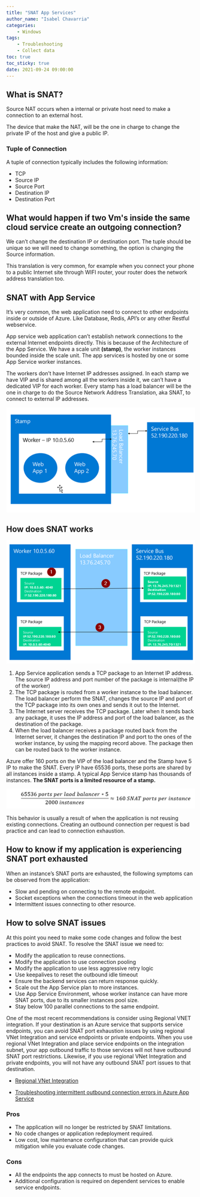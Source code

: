 ```yaml
---
title: "SNAT App Services"
author_name: "Isabel Chavarria"
categories:
    - Windows
tags:
    - Troubleshooting
    - Collect data
toc: true
toc_sticky: true
date: 2021-09-24 09:00:00
---
```

<html>
<head>
  <!-- Google tag (gtag.js) -->
<script async src="https://www.googletagmanager.com/gtag/js?id=G-0DC5DVJXR5"></script>
<script>
  window.dataLayer = window.dataLayer || [];
  function gtag(){dataLayer.push(arguments);}
  gtag('js', new Date());

  gtag('config', 'G-0DC5DVJXR5');
</script>
</head>
</html>

## What is SNAT?

Source NAT occurs when a internal or private host need to make a connection to
an external host.  

The device that make the NAT, will be the one in charge to change the private
IP of the host and give a public IP.

### Tuple of Connection

A tuple of connection typically includes the following information:

- TCP
- Source IP
- Source Port
- Destination IP
- Destination Port

## What would happen if two Vm's inside the same cloud service create an outgoing connection?

We can’t change the destination IP or destination port. The tuple should be
unique so we will need to change something, the option is changing the Source
information.

This translation is very common, for example when you connect your phone to a
public Internet site through WIFI router, your router does the network address
translation too.

## SNAT with App Service

It’s very common, the  web application need to connect to other endpoints inside
or outside of Azure. Like Database, Redis, API’s or any other Restful webservice.

App service web application can’t establish network connections to the external
Internet endpoints directly.
This is because of the Architecture  of the App Service. We have a scale unit
**(stamp)**, the worker instances bounded inside the scale unit. The app services
 is hosted by one or some App Service worker instances.

The workers don’t have Internet IP addresses assigned. In each stamp we have VIP
and is shared among all the workers inside it, we can’t have a dedicated VIP for
each worker. Every stamp has a load balancer will be the one in charge to do the
Source Network Address Translation, aka SNAT, to connect to external IP addresses.

![flow](/media/2021/SNAT/01.png)

## How does SNAT works

![flow](/media/2021/SNAT/02.png)

1. App Service application sends a TCP package to an Internet IP address.
The source IP address and port number of the package is internal(the IP of the worker)
2. The TCP package is routed from a worker instance to the load balancer.
The load balancer perform the SNAT, changes the source IP and port of the TCP
package into its own ones and sends it out to the Internet.
3. The Internet server receives the TCP package. Later when it sends back any
package, it uses the IP address and port of the load balancer, as the destination
of the package.
4. When the load balancer receives a package routed back from the Internet server,
it changes the destination IP and port to the ones of the worker instance,
by using the mapping record above. The package then can be routed back to the
worker instance.

Azure offer 160 ports on the VIP of the load balancer and the Stamp have 5 IP
to make the SNAT. Every IP have 65536 ports, these ports are shared by all
instances inside a stamp. A typical App Service stamp has thousands of instances.
 **The SNAT ports is a limited resource of a stamp.**

![flow](/media/2021/SNAT/03.png)

This behavior is usually a result of when the application is not reusing existing
connections. Creating an outbound connection per request is bad practice and can
lead to connection exhaustion.

## How to know if my application is experiencing SNAT port exhausted

When an instance’s SNAT ports are exhausted, the following symptoms can be
observed from the application:

- Slow and pending on connecting to the remote endpoint.
- Socket exceptions when the connections timeout in the web application
- Intermittent issues connecting to other resource.

## How to solve SNAT issues

At this point you need to make some code changes and follow the best practices to
avoid SNAT. To resolve the SNAT issue we need to:

- Modify the application to reuse connections.
- Modify the application to use connection pooling
- Modify the application to use less aggressive retry logic
- Use keepalives to reset the outbound idle timeout
- Ensure the backend services can return response quickly.
- Scale out the App Service plan to more instances.
- Use App Service Environment, whose worker instance can have more SNAT ports,
due to its smaller instances pool size.
- Stay below 100 parallel connections to the same endpoint.

One of the most recent recommendations is consider using Regional VNET integration.
If your destination is an Azure service that supports service endpoints, you can
avoid SNAT port exhaustion issues by using regional VNet Integration and service
endpoints or private endpoints.
When you use regional VNet Integration and place service endpoints on the
integration subnet, your app outbound traffic to those services will not have
outbound SNAT port restrictions. Likewise, if you use regional VNet Integration
and private endpoints, you will not have any outbound SNAT port issues to that destination.

- [Regional VNet Integration](https://docs.microsoft.com/en-us/azure/app-service/web-sites-integrate-with-vnet#regional-vnet-integration)

- [Troubleshooting intermittent outbound connection errors in Azure App Service](https://docs.microsoft.com/azure/app-service/troubleshoot-intermittent-outbound-connection-errors#avoiding-the-problem)

### Pros

- The application will no longer be restricted by SNAT limitations.
- No code changes or application redeployment required.
- Low cost, low maintenance configuration that can provide quick mitigation while
you evaluate code changes.

### Cons

- All the endpoints the app connects to must be hosted on Azure.
- Additional configuration is required on dependent services to enable service endpoints.
